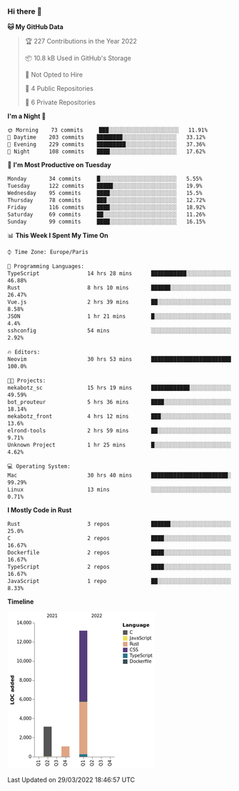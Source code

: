 ### Hi there 👋

<!--START_SECTION:waka-->
**🐱 My GitHub Data** 

> 🏆 227 Contributions in the Year 2022
 > 
> 📦 10.8 kB Used in GitHub's Storage 
 > 
> 🚫 Not Opted to Hire
 > 
> 📜 4 Public Repositories 
 > 
> 🔑 6 Private Repositories  
 > 
**I'm a Night 🦉** 

```text
🌞 Morning    73 commits     ███░░░░░░░░░░░░░░░░░░░░░░   11.91% 
🌆 Daytime    203 commits    ████████░░░░░░░░░░░░░░░░░   33.12% 
🌃 Evening    229 commits    █████████░░░░░░░░░░░░░░░░   37.36% 
🌙 Night      108 commits    ████░░░░░░░░░░░░░░░░░░░░░   17.62%

```
📅 **I'm Most Productive on Tuesday** 

```text
Monday       34 commits     █░░░░░░░░░░░░░░░░░░░░░░░░   5.55% 
Tuesday      122 commits    █████░░░░░░░░░░░░░░░░░░░░   19.9% 
Wednesday    95 commits     ████░░░░░░░░░░░░░░░░░░░░░   15.5% 
Thursday     78 commits     ███░░░░░░░░░░░░░░░░░░░░░░   12.72% 
Friday       116 commits    ████░░░░░░░░░░░░░░░░░░░░░   18.92% 
Saturday     69 commits     ██░░░░░░░░░░░░░░░░░░░░░░░   11.26% 
Sunday       99 commits     ████░░░░░░░░░░░░░░░░░░░░░   16.15%

```


📊 **This Week I Spent My Time On** 

```text
⌚︎ Time Zone: Europe/Paris

💬 Programming Languages: 
TypeScript               14 hrs 28 mins      ███████████░░░░░░░░░░░░░░   46.88% 
Rust                     8 hrs 10 mins       ██████░░░░░░░░░░░░░░░░░░░   26.47% 
Vue.js                   2 hrs 39 mins       ██░░░░░░░░░░░░░░░░░░░░░░░   8.58% 
JSON                     1 hr 21 mins        █░░░░░░░░░░░░░░░░░░░░░░░░   4.4% 
sshconfig                54 mins             ░░░░░░░░░░░░░░░░░░░░░░░░░   2.92%

🔥 Editors: 
Neovim                   30 hrs 53 mins      █████████████████████████   100.0%

🐱‍💻 Projects: 
mekabotz_sc              15 hrs 19 mins      ████████████░░░░░░░░░░░░░   49.59% 
bot_prouteur             5 hrs 36 mins       ████░░░░░░░░░░░░░░░░░░░░░   18.14% 
mekabotz_front           4 hrs 12 mins       ███░░░░░░░░░░░░░░░░░░░░░░   13.6% 
elrond-tools             2 hrs 59 mins       ██░░░░░░░░░░░░░░░░░░░░░░░   9.71% 
Unknown Project          1 hr 25 mins        █░░░░░░░░░░░░░░░░░░░░░░░░   4.62%

💻 Operating System: 
Mac                      30 hrs 40 mins      ████████████████████████░   99.29% 
Linux                    13 mins             ░░░░░░░░░░░░░░░░░░░░░░░░░   0.71%

```

**I Mostly Code in Rust** 

```text
Rust                     3 repos             ██████░░░░░░░░░░░░░░░░░░░   25.0% 
C                        2 repos             ████░░░░░░░░░░░░░░░░░░░░░   16.67% 
Dockerfile               2 repos             ████░░░░░░░░░░░░░░░░░░░░░   16.67% 
TypeScript               2 repos             ████░░░░░░░░░░░░░░░░░░░░░   16.67% 
JavaScript               1 repo              ██░░░░░░░░░░░░░░░░░░░░░░░   8.33%

```


**Timeline**

![Chart not found](https://raw.githubusercontent.com/nu-wa/nu-wa/main/charts/bar_graph.png) 


 Last Updated on 29/03/2022 18:46:57 UTC
<!--END_SECTION:waka-->

<!--
**nu-wa/nu-wa** is a ✨ _special_ ✨ repository because its `README.md` (this file) appears on your GitHub profile.

Here are some ideas to get you started:

- 🔭 I’m currently working on ...
- 🌱 I’m currently learning ...
- 👯 I’m looking to collaborate on ...
- 🤔 I’m looking for help with ...
- 💬 Ask me about ...
- 📫 How to reach me: ...
- 😄 Pronouns: ...
- ⚡ Fun fact: ...
-->
